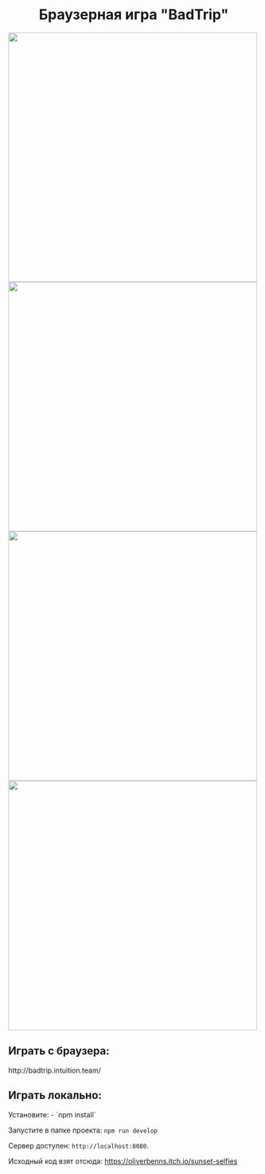 <h1 align="center">Браузерная игра "BadTrip"</h1>

<img src="https://user-images.githubusercontent.com/104670577/210113327-3027ea70-80ab-4cc3-a28e-8bc818fdd0bc.png" width="500"> <img src="https://user-images.githubusercontent.com/104670577/210113532-d1bee09f-4aad-4e9c-b1bd-ed6816291f91.png" width="500">
<img src="https://user-images.githubusercontent.com/104670577/210113569-b3961187-1efc-4a75-919f-7d1c773fecc5.png" width="500">
<img src="https://user-images.githubusercontent.com/104670577/210113604-d57204af-8d9d-435f-aaa2-8c1b757675fe.png" width="500">

<h2>Играть с браузера:</h2>
http://badtrip.intuition.team/

<h2>Играть локально:</h2>
Установите:
- `npm install`

Запустите в папке проекта:
`npm run develop`

Сервер доступен:
`http://localhost:8080`.


Исходный код взят отсюда: https://oliverbenns.itch.io/sunset-selfies
